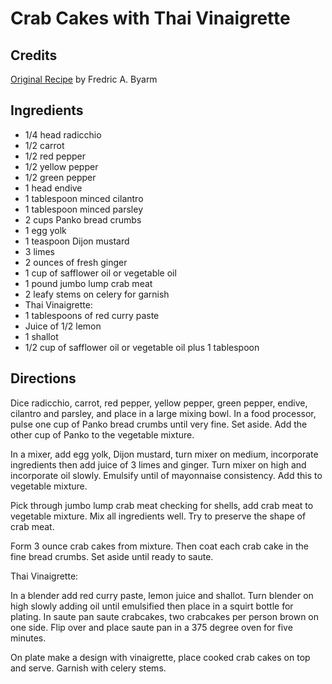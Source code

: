 # Crab Cakes with Thai Vinaigrette 

<!-- BEGIN content -->

## Credits

[Original Recipe](http://www.foodnetwork.com/food/recipes/recipe/0,,FOOD_9936_2727,00.html "http://www.foodnetwork.com/food/recipes/recipe/0,,FOOD 9936 2727,00.html") by Fredric A. Byarm

## Ingredients

- 1/4 head radicchio 
- 1/2 carrot 
- 1/2 red pepper 
- 1/2 yellow pepper 
- 1/2 green pepper 
- 1 head endive 
- 1 tablespoon minced cilantro 
- 1 tablespoon minced parsley 
- 2 cups Panko bread crumbs 
- 1 egg yolk 
- 1 teaspoon Dijon mustard 
- 3 limes 
- 2 ounces of fresh ginger 
- 1 cup of safflower oil or vegetable oil 
- 1 pound jumbo lump crab meat 
- 2 leafy stems on celery for garnish
- Thai Vinaigrette: 
- 1 tablespoons of red curry paste 
- Juice of 1/2 lemon 
- 1 shallot 
- 1/2 cup of safflower oil or vegetable oil plus 1 tablespoon

## Directions

Dice radicchio, carrot, red pepper, yellow pepper, green pepper, endive, cilantro and parsley, and place in a large mixing bowl. In a food processor, pulse one cup of Panko bread crumbs until very fine. Set aside. Add the other cup of Panko to the vegetable mixture.   
 In a mixer, add egg yolk, Dijon mustard, turn mixer on medium, incorporate ingredients then add juice of 3 limes and ginger. Turn mixer on high and incorporate oil slowly. Emulsify until of mayonnaise consistency. Add this to vegetable mixture.   
  
 Pick through jumbo lump crab meat checking for shells, add crab meat to vegetable mixture. Mix all ingredients well. Try to preserve the shape of crab meat.   
  
 Form 3 ounce crab cakes from mixture. Then coat each crab cake in the fine bread crumbs. Set aside until ready to saute.  
  
 Thai Vinaigrette:   
  
 In a blender add red curry paste, lemon juice and shallot. Turn blender on high slowly adding oil until emulsified then place in a squirt bottle for plating. In saute pan saute crabcakes, two crabcakes per person brown on one side. Flip over and place saute pan in a 375 degree oven for five minutes.   
 On plate make a design with vinaigrette, place cooked crab cakes on top and serve. Garnish with celery stems.

<!-- END content -->

